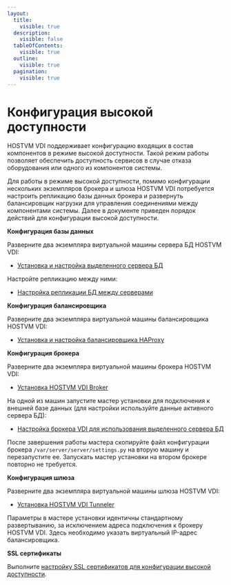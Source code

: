 ```yaml
---
layout:
  title:
    visible: true
  description:
    visible: false
  tableOfContents:
    visible: true
  outline:
    visible: true
  pagination:
    visible: true
---
```


# Конфигурация высокой доступности

HOSTVM VDI поддерживает конфигурацию входящих в состав компонентов в режиме высокой доступности. Такой режим работы позволяет обеспечить доступность сервисов в случае отказа оборудования или одного из компонентов системы.

Для работы в режиме высокой доступности, помимо конфигурации нескольких экземпляров брокера и шлюза HOSTVM VDI потребуется настроить репликацию базы данных брокера и развернуть балансировщик нагрузки для управления соединениями между компонентами системы. Далее в документе приведен порядок действий для конфигурации высокой доступности.

**Конфигурация базы данных**

Разверните два экземпляра виртуальной машины сервера БД HOSTVM VDI:

* [Установка и настройка выделенного сервера БД](../vdi-db/)

Настройте репликацию между ними:

* [Настройка репликации БД между серверами](vdi-db-replication.md)

**Конфигурация балансировщика**

Разверните два экземпляра виртуальной машины балансировщика HOSTVM VDI:

* [Установка и настройка балансировщика HAProxy](haproxy.md)

**Конфигурация брокера**

Разверните два экземпляра виртуальной машины брокера HOSTVM VDI:

* [Установка HOSTVM VDI Broker](../hostvm-vdi-ova-install/)

На одной из машин запустите мастер установки для подключения к внешней базе данных (для настройки используйте данные активного сервера БД):

* [Настройка брокера VDI для использования выделенного сервера БД](../vdi-db/broker-config.md)

После завершения работы мастера скопируйте файл конфигурации брокера `/var/server/server/settings.py` на вторую машину и перезапустите ее. Запускать мастер установки на втором брокере повторно не требуется.

**Конфигурация шлюза**

Разверните два экземпляра виртуальной машины шлюза HOSTVM VDI:

* [Установка HOSTVM VDI Tunneler](../tunneler-appliance-deploy.md)

Параметры в мастере установки идентичны стандартному развертыванию, за исключением адреса подключения к брокеру HOSTVM VDI. Здесь необходимо указать виртуальный IP-адрес балансировщика.

**SSL сертификаты**

Выполните [настройку SSL сертификатов для конфигурации высокой доступности](ssl-certificates.md).

